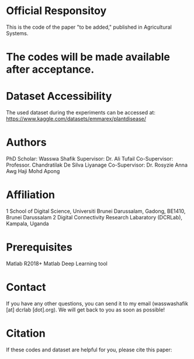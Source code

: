 # Official Responsitoy 
This is the code of the paper "to be added," published in Agricultural Systems. 

# The codes will be made available after acceptance.

# Dataset Accessibility 
The used dataset during the experiments can be accessed at: https://www.kaggle.com/datasets/emmarex/plantdisease/  

# Authors
PhD Scholar: 	  Wasswa Shafik
Supervisor:  	  Dr. Ali Tufail
Co-Supervisor:	Professor. Chandratilak De Silva Liyanage
Co-Supervisor:	Dr. Rosyzie Anna Awg Haji Mohd Apong

# Affiliation
1 School of Digital Science, Universiti Brunei Darussalam, Gadong, BE1410, Brunei Darussalam 
2 Digital Connectivity Research Labaratory (DCRLab), Kampala, Uganda


# Prerequisites
Matlab R2018+
Matlab Deep Learning tool


# Contact
If you have any other questions, you can send it to my email (wasswashafik [at] dcrlab [dot].org). We will get back to you as soon as possible!


# Citation
If these codes and dataset are helpful for you, please cite this paper:
